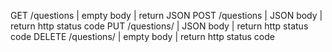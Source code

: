 GET /questions         | empty body | return JSON
POST /questions        | JSON body  | return http status code
PUT /questions/<id>    | JSON body  | return http status code
DELETE /questions/<id> | empty body | return http status code
